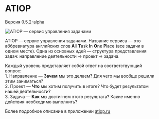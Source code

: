 # ATIOP
Версия [0.5.2-alpha](https://github.com/mccrush/atiop/releases)

<img src="https://repository-images.githubusercontent.com/201769959/42f52b00-ff33-11ea-929d-76fccf26bcf9" alt="ATIOP — сервис управления задачами">



<p>
      ATIOP — сервис управления задачами. Название сервиса — это аббревиатура
      английских слов
      <strong>A</strong>ll <strong>T</strong>ask <strong>I</strong>n
      <strong>O</strong>ne <strong>P</strong>lace (все задачи в одном месте).
      Одна из основных идей — структура представления задач: направление
      деятельности &Rightarrow; проект &Rightarrow; задача.
    </p>
    <p>
      Каждый уровень представляет собой ответ на соответствующий вопрос:
      <br />1. Направление — <strong>Зачем</strong> мы это делаем? Для чего мы
      вообще решили этим заниматься? <br />2. Проект — <strong>Что</strong> мы
      хотим получить в итоге? Что будет результатом нашей деятельности? <br />3.
      Задача — <strong>Как</strong> мы достигнем этого результата? Какие именно
      действия необходимо выполнить?
    </p>

Более подробное описание в приложении <a href="https://atiop.ru/about" target="_blank" title="Перейти в приложение">atiop.ru</a>
